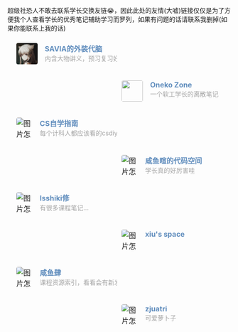 
超级社恐人不敢去联系学长交换友链😭，因此此处的友情(大嘘)链接仅仅是为了方便我个人查看学长的优秀笔记辅助学习而罗列，如果有问题的话请联系我删掉(如果你能联系上我的话)


<div class="post-body">
   <div id="links">
      <style>
/* 用于大屏幕和小屏幕的通用样式 */
.card {
    width: 45%;
    font-size: 1rem;
    padding: 10px 20px;
    border-radius: 4px;
    transition-duration: 0.15s;
    margin-bottom: 1rem;
    display: flex;
 }
 .card:nth-child(odd) {
    float: left;
 }
 .card:nth-child(even) {
    float: right;
 }
 .card:hover {
    transform: scale(1.1);
    box-shadow: 0 2px 6px 0 rgba(0, 0, 0, 0.12), 0 0 6px 0 rgba(0, 0, 0, 0.04);
 }
 .card a {
    border: none;
 }
 .card .ava {
    width: 3rem!important;
    height: 3rem!important;
    margin: 0!important;
    margin-right: 1em!important;
    border-radius: 4px;
 }
 .card .card-header {
    font-style: italic;
    overflow: hidden;
    width: 100%;
 }
 .card .card-header a {
    font-style: normal;
    color: #608DBD;
    font-weight: bold;
    text-decoration: none;
 }
 .card .card-header a:hover {
    color: #d480aa;
    text-decoration: none;
 }
 .card .card-header .info {
    font-style: normal;
    color: #a3a3a3;
    font-size: 14px;
    min-width: 0;
    overflow: hidden;
    white-space: nowrap;
 }
 /* 媒体查询：小屏幕 */
 @media (max-width: 768px) {
    .card {
       width: 100%; /* 在小屏幕上显示为单列 */
       float: none; /* 清除浮动 */
    }
 }
      </style>
      <div class="links-content">
         <div class="link-navigation">
            <div class="card">
               <img class="ava" src="https://raw.githubusercontent.com/InuiSana-Nimisora/ObsiProject/main/docs/image/savia.jpg" alt="图片怎么加载不出来喵" />
               <div class="card-header">
                  <div>
                     <a href="https://savia7582.github.io/Exterior/Physics/" target=“_blank”>SAVIA的外装代脑</a>
                  </div>
                  <div class="info">内含大物讲义，预习复习好手</div>
               </div>
            </div>
            <div class="card">
               <img class="ava" src="https://mms2.baidu.com/it/u=2334055062,411239629&fm=253&app=138&f=JPEG?w=500&h=500"/>
               <div class="card-header">
                  <div>
                     <a href="https://oneko.zone/zju/dm" target=“_blank”>Oneko Zone</a>
                  </div>
                  <div class="info">一个软工学长的离散笔记</div>
               </div>
            </div>
	        <div class="card">
               <img class="ava" src="https://raw.githubusercontent.com/PKUFlyingPig/cs-self-learning/master/docs/images/favicon.ico" alt="图片怎么加载不出来喵" />
               <div class="card-header">
                  <div>
                     <a href="https://csdiy.wiki/" target=“_blank”>CS自学指南</a>
                  </div>
                  <div class="info">每个计科人都应该看的csdiy</div>
               </div>
            </div>
	        <div class="card">
               <img class="ava" src="https://xuan-insr.github.io/logo.ico" alt="图片怎么加载不出来喵" />
               <div class="card-header">
                  <div>
                     <a href="https://xuan-insr.github.io/" target=“_blank”>咸鱼暄的代码空间</a>
                  </div>
                  <div class="info">学长真的好厉害哇</div>
               </div>
            </div>
            <div class="card">
               <img class="ava" src="https://mem.ac/static/6176af283a34eb8081f85fa22a720398/b5c5b/7zWMuDsu.webp" alt="图片怎么加载不出来喵" />
               <div class="card-header">
                  <div>
                     <a href="https://note.isshikih.top/" target=“_blank”>Isshiki修</a>
                  </div>
                  <div class="info">有很多课程笔记...</div>
               </div>
            </div>
            <div class="card">
               <img class="ava"  src="https://i.ibb.co/yWmB5t3/xiu.png" alt ="图片怎么加载不出来喵" />
               <div class="card-header">
                  <div>
                     <a href="https://xiu-zju.me" target=“_blank”>xiu's space</a>
                  </div>
                  <div class="info">               </div>
               </div>
            </div>
            <div class="card">
               <img class="ava" src="https://avatars.githubusercontent.com/u/117585872?s=200&v=4" alt="图片怎么加载不出来喵" />
               <div class="card-header">
                  <div>
                     <a href="https://www.yuque.com/xianyuxuan/saltfish_shop/course_res_index#yYO1p" target=“_blank”>咸鱼肆</a>
                  </div>
                  <div class="info">课程资源索引，看看会有新发现</div>
               </div>
            </div>
            <div class="card">
               <img class="ava" src="https://zjuatri.cn/_next/image?url=%2Ficon.jpeg&w=64&q=75" alt="图片怎么加载不出来喵" />
               <div class="card-header">
                  <div>
                     <a href="https://zjuatri.cn/" target=“_blank”>zjuatri</a>
                  </div>
                  <div class="info">可爱萝卜子</div>
               </div>
            </div>
         </div>
      </div>
   </div>
</div>

